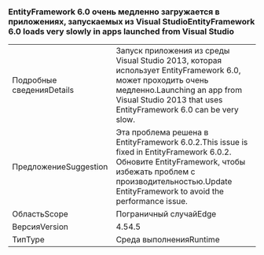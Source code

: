 ### <a name="entityframework-60-loads-very-slowly-in-apps-launched-from-visual-studio"></a><span data-ttu-id="a10df-101">EntityFramework 6.0 очень медленно загружается в приложениях, запускаемых из Visual Studio</span><span class="sxs-lookup"><span data-stu-id="a10df-101">EntityFramework 6.0 loads very slowly in apps launched from Visual Studio</span></span>

|   |   |
|---|---|
|<span data-ttu-id="a10df-102">Подробные сведения</span><span class="sxs-lookup"><span data-stu-id="a10df-102">Details</span></span>|<span data-ttu-id="a10df-103">Запуск приложения из среды Visual Studio 2013, которая использует EntityFramework 6.0, может проходить очень медленно.</span><span class="sxs-lookup"><span data-stu-id="a10df-103">Launching an app from Visual Studio 2013 that uses EntityFramework 6.0 can be very slow.</span></span>|
|<span data-ttu-id="a10df-104">Предложение</span><span class="sxs-lookup"><span data-stu-id="a10df-104">Suggestion</span></span>|<span data-ttu-id="a10df-105">Эта проблема решена в EntityFramework 6.0.2.</span><span class="sxs-lookup"><span data-stu-id="a10df-105">This issue is fixed in EntityFramework 6.0.2.</span></span> <span data-ttu-id="a10df-106">Обновите EntityFramework, чтобы избежать проблем с производительностью.</span><span class="sxs-lookup"><span data-stu-id="a10df-106">Update EntityFramework to avoid the performance issue.</span></span>|
|<span data-ttu-id="a10df-107">Область</span><span class="sxs-lookup"><span data-stu-id="a10df-107">Scope</span></span>|<span data-ttu-id="a10df-108">Пограничный случай</span><span class="sxs-lookup"><span data-stu-id="a10df-108">Edge</span></span>|
|<span data-ttu-id="a10df-109">Версия</span><span class="sxs-lookup"><span data-stu-id="a10df-109">Version</span></span>|<span data-ttu-id="a10df-110">4.5</span><span class="sxs-lookup"><span data-stu-id="a10df-110">4.5</span></span>|
|<span data-ttu-id="a10df-111">Тип</span><span class="sxs-lookup"><span data-stu-id="a10df-111">Type</span></span>|<span data-ttu-id="a10df-112">Среда выполнения</span><span class="sxs-lookup"><span data-stu-id="a10df-112">Runtime</span></span>|

